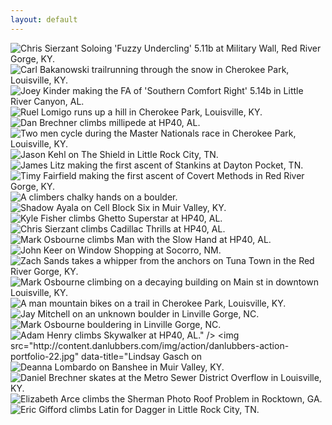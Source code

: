 ```yaml
---
layout: default
---
```


<img src="http://content.danlubbers.com/img/action/danlubbers-action-portfolio-1.jpg" data-title="Chris Sierzant Soloing 'Fuzzy Undercling' 5.11b" data-subtitle="Military Wall, Red River Gorge, KY" alt="Chris Sierzant Soloing 'Fuzzy Undercling' 5.11b at Military Wall, Red River Gorge, KY." />
<img src="http://content.danlubbers.com/img/action/danlubbers-action-portfolio-2.jpg" data-title="Carl Bakanowski trailrunning through the snow." data-subtitle="Seneca Park, Louisville, KY" alt="Carl Bakanowski trailrunning through the snow in Cherokee Park, Louisville, KY." />
<img src="http://content.danlubbers.com/img/action/danlubbers-action-portfolio-3.jpg" data-title="Joey Kinder making the FA of 'Southern Comfort Right' 5.14b" data-subtitle="Little River Canyon, AL" alt="Joey Kinder making the FA of 'Southern Comfort Right' 5.14b in Little River Canyon, AL." />
<img src="http://content.danlubbers.com/img/action/danlubbers-action-portfolio-4.jpg" data-title="Ruel Lomigo runs up a hill." data-subtitle="Cherokee Park, Louisville, KY" alt="Ruel Lomigo runs up a hill in Cherokee Park, Louisville, KY." />
<img src="http://content.danlubbers.com/img/action/danlubbers-action-portfolio-5.jpg" data-title="Dan Brechner climbs 'Millipede' V5" data-subtitle="Horse Pens 40, AL" alt="Dan Brechner climbs millipede at HP40, AL." />
<img src="http://content.danlubbers.com/img/action/danlubbers-action-portfolio-6.jpg" data-title="Two men cycle during the Master Nationals race" data-subtitle="Cherokee Park, Louisville, KY" alt="Two men cycle during the Master Nationals race in Cherokee Park, Louisville, KY." />
<img src="http://content.danlubbers.com/img/action/danlubbers-action-portfolio-7.jpg" data-title="Jason Kehl on 'The Shield' V12 (2nd ascent)" data-subtitle="Little Rock City, TN" alt="Jason Kehl on The Shield in Little Rock City, TN." />
<img src="http://content.danlubbers.com/img/action/danlubbers-action-portfolio-8.jpg" data-title="James Litz making the FA of 'Stankins' V11" data-subtitle="Dayton Pocket, TN" alt="James Litz making the first ascent of Stankins at Dayton Pocket, TN." />
<img src="http://content.danlubbers.com/img/action/danlubbers-action-portfolio-9.jpg" data-title="Timy Fairfield making the first ascent of 'Covert Methods' V11/12" data-subtitle="Red River Gorge, KY" alt="Timy Fairfield making the first ascent of Covert Methods in Red River Gorge, KY." />
<img src="http://content.danlubbers.com/img/action/danlubbers-action-portfolio-10.jpg" data-title="A climbers chalky hands on a boulder." data-subtitle="" alt="A climbers chalky hands on a boulder." />
<img src="http://content.danlubbers.com/img/action/danlubbers-action-portfolio-11.jpg" data-title="Shadow Ayala on 'Cell Block Six' 5.12c" data-subtitle="Midnight Surf, Muir Valley, KY" alt="Shadow Ayala on Cell Block Six in Muir Valley, KY." />
<img src="http://content.danlubbers.com/img/action/danlubbers-action-portfolio-12.jpg" data-title="Kyle Fisher climbs 'Ghetto Superstar' V8" data-subtitle="Horse Pens 40, AL" alt="Kyle Fisher climbs Ghetto Superstar at HP40, AL." />
<img src="http://content.danlubbers.com/img/action/danlubbers-action-portfolio-13.jpg" data-title="Chris Sierzant on 'Cadillac Thrills' V9" data-subtitle="Horse Pens 40, AL" alt="Chris Sierzant climbs Cadillac Thrills at HP40, AL." />
<img src="http://content.danlubbers.com/img/action/danlubbers-action-portfolio-14.jpg" data-title="Mark Osbourne climbs 'Man with the slow hand' V4" data-subtitle="Horse Pens 40, AL" alt="Mark Osbourne climbs Man with the Slow Hand at HP40, AL." />
<img src="http://content.danlubbers.com/img/action/danlubbers-action-portfolio-15.jpg" data-title="John Keer on 'Window Shopping' 5.12c" data-subtitle="Socorro, NM" alt="John Keer on Window Shopping at Socorro, NM." />
<img src="http://content.danlubbers.com/img/action/danlubbers-action-portfolio-16.jpg" data-title="Zach Sands taking a whipper from the anchors on 'Tuna Town' 5.12d" data-subtitle="Red River Gorge, KY" alt="Zach Sands takes a whipper from the anchors on Tuna Town in the Red River Gorge, KY." />
<img src="http://content.danlubbers.com/img/action/danlubbers-action-portfolio-17.jpg" data-title="Mark Osbourne climbing on a decaying building on Main St." data-subtitle="Louisville, KY" alt="Mark Osbourne climbing on a decaying building on Main st in downtown Louisville, KY." />
<img src="http://content.danlubbers.com/img/action/danlubbers-action-portfolio-18.jpg" data-title="A man mountain bikes on a trail in Cherokee Park" data-subtitle="Louisville, KY" alt="A man mountain bikes on a trail in Cherokee Park, Louisville, KY." />
<img src="http://content.danlubbers.com/img/action/danlubbers-action-portfolio-19.jpg" data-title="Jay Mitchell on an unknown boulder" data-subtitle="Linville Gorge, NC" alt="Jay Mitchell on an unknown boulder in Linville Gorge, NC." />
<img src="http://content.danlubbers.com/img/action/danlubbers-action-portfolio-20.jpg" data-title="Mark Osbourne bouldering" data-subtitle="Linville Gorge, NC" alt="Mark Osbourne bouldering in Linville Gorge, NC." />
<img src="http://content.danlubbers.com/img/action/danlubbers-action-portfolio-21.jpg" data-title="Adam Henry on 'Skywalker' V9" data-subtitle="Horse Pens 40, AL" alt='Adam Henry climbs Skywalker at HP40, AL." />
<img src="http://content.danlubbers.com/img/action/danlubbers-action-portfolio-22.jpg" data-title="Lindsay Gasch on 'The Comet' V5" data-subtitle="Rocktown, GA" alt="Lindsay Gasch on The Comet in Rocktown, GA." />
<img src="http://content.danlubbers.com/img/action/danlubbers-action-portfolio-23.jpg" data-title="Deanna Lombardo on 'Banshee' 5.11c" data-subtitle="Solarium KY, Muir Valley, KY" alt="Deanna Lombardo on Banshee in Muir Valley, KY." />
<img src="http://content.danlubbers.com/img/action/danlubbers-action-portfolio-24.jpg" data-title="Daniel Brechner skates at the Metro Sewer District Overflow." data-subtitle="Louisville, KY" alt="Daniel Brechner skates at the Metro Sewer District Overflow in Louisville, KY." />
<img src="http://content.danlubbers.com/img/action/danlubbers-action-portfolio-25.jpg" data-title="Elizabeth Arce climbs 'The Sherman Photo Roof' problem V7" data-subtitle="Rocktown, GA" alt="Elizabeth Arce climbs the Sherman Photo Roof Problem in Rocktown, GA." />
<img src="http://content.danlubbers.com/img/action/danlubbers-action-portfolio-26.jpg" data-title="Eric Gifford climbs 'Latin for dagger' V5" data-subtitle="Little Rock City, TN" alt="Eric Gifford climbs Latin for Dagger in Little Rock City, TN." />
